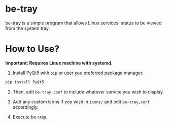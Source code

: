 # be-tray


be-tray is a simple program that allows Linux services' status to be viewed from the system tray.


# How to Use?


**Important: Requires Linux machine with systemd.**


1. Install PyQt5 with `pip` or user you preferred package manager.

```sh
pip install PyQt5
```

2. Then, edit `be-tray.conf` to include whatever service you wish to display.

3. Add any custom icons if you wish in `icons/` and edit `be-tray,conf` accordingly.

4. Execute be-tray.
